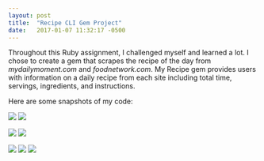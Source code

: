 ```yaml
---
layout: post
title:  "Recipe CLI Gem Project"
date:   2017-01-07 11:32:17 -0500
---
```



Throughout this Ruby assignment, I challenged myself and learned a lot. I chose to create a gem that scrapes the recipe of the day from *mydailymoment.com* and *foodnetwork.com*. My Recipe gem provides users with information on a daily recipe from each site including total time, servings, ingredients, and instructions.

Here are some snapshots of my code:


![](http://i.imgur.com/PNHA9JB.png)
![](http://i.imgur.com/pWThoIB.png)



![](http://i.imgur.com/dUXC9GZ.png)
![](http://i.imgur.com/dMGXE1z.png)



![](http://i.imgur.com/z8XNXUb.png)
![](http://i.imgur.com/unesWcJ.png)
![](http://i.imgur.com/NrjcD1Y.png)






